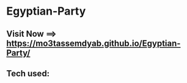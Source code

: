 # Egyptian-Party


 ## Visit Now ==>  https://mo3tassemdyab.github.io/Egyptian-Party/

## Tech used:
